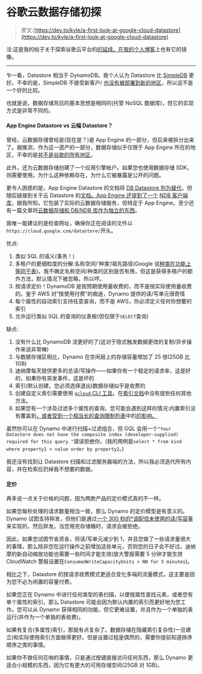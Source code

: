 # 谷歌云数据存储初探

> 原文:[https://dev.to/kyle/a-first-look-at-google-cloud-datastore](https://dev.to/kyle/a-first-look-at-google-cloud-datastore)

注:这是我的帖子关于探索谷歌云平台的[的延续。在](https://dev.to/kyle/a-first-look-at-google-cloudplatform)[我的个人博客](https://kyle.io/2017/07/first-look-google-cloud-datastore/)上也有它的镜像。

* * *

乍一看，Datastore 相当于 DynamoDB。我个人认为 Datastore 比 [SimpleDB](https://aws.amazon.com/simpledb/) 更好。不幸的是，SimpleDB 不接受新客户/ [也没有被部署到新的地区](https://aws.amazon.com/about-aws/global-infrastructure/regional-product-services/)，所以这不是一个好的比较。

也就是说，数据存储背后的基本思想是相同的(托管 NoSQL 数据库)，但它的实现方式是非常不同的。

#### [](#app-engine-datastore-vs-cloud-datastore)App Engine Datastore vs 云端 Datastore？

曾经，云数据存储曾经是(现在是？)是 App Engine 的一部分，但后来被拆分出来了。据推测，作为这一遗产的一部分，数据存储似乎仅限于 App Engine 所在的地区，不幸的是[并不是谷歌的所有地区](https://cloud.google.com/appengine/docs/locations)。

此外，还为云数据存储创建了一个应用引擎帐户。如果您也使用数据存储 SDK，则需要使用。为什么这种依赖存在，为什么它被暴露是公开的问题。

更令人困惑的是，App Engine Datastore 的文档将 [DB Datastore 列为替代](https://cloud.google.com/appengine/docs/standard/python/storage#superseded_storage_solutions)，但随后链接到关于云 Datastore 的[文档。App Engine 还提到了一个](https://cloud.google.com/appengine/docs/standard/python/datastore/) [NDB 客户端库](https://cloud.google.com/appengine/docs/standard/python/ndb/)，据我所知，它包装了实际的云数据存储服务，但特定于 App Engine。至少还有一篇文章将[云数据存储和 DB/NDB 库作为独立的东西](https://cloud.google.com/datastore/docs/reference/gql_reference?hl=en_US#gql_versions)。

我唯一能建议的是检查网址，确保你正在阅读的文件以`https://cloud.google.com/datastore/`开头。

优点:

1.  类似 SQL 的语义(事务！)
2.  多租户的更细粒度的分解:名称空间/‘种类’/祖先路径(Google 说[种类在功能上等同于表](https://cloud.google.com/appengine/docs/standard/python/datastore/#comparison_with_traditional_databases))。我不确定名称空间/种类的区别是否有用，但这是获得多租户的额外方法，默认情况下被忽略，所以哼。
3.  按请求定价！DynamoDB 是按预期使用量收费的，而不是按实际使用量收费的。鉴于 AWS 对“按使用付费”的痴迷，Dynamo 提供的读/写单元很奇怪
4.  每个属性的自动索引支持任意查询，而不是 AWS，你必须定义任何你想要的索引
5.  允许运行类似 SQL 的查询的仪表板(但仅限于`SELECT`查询)

缺点:

1.  没有什么比 DynamoDB 流更好的了(这对于隐式触发数据更改的复制/异步操作来说非常棒)
2.  与数据存储区相比，Dynamo 在空闲层上的存储容量增加了 25 倍(25GB 比 1GB)
3.  迪纳摩每天提供更多的总读/写操作——如果你有一个稳定的请求率，这是好的，如果你有突发事件，这是坏的
4.  索引(默认创建，您必须选择退出)数据存储似乎是收费的
5.  创建自定义索引需要使用 [`gcloud` CLI 工具](https://cloud.google.com/datastore/docs/concepts/indexes?hl=en_US#deploying_or_deleting_indexes)。在[索引文档](https://cloud.google.com/datastore/docs/tools/indexconfig#Datastore_System_requirements)中没有提到任何其他方法。
6.  如果您有一个涉及过滤多个属性的查询，您可能会遇到这样的情况:内置索引没有覆盖到[，或者受到一个相当长的查询限制列表](https://cloud.google.com/datastore/docs/concepts/indexes#index_configuration)中的[的影响。](https://cloud.google.com/datastore/docs/concepts/queries#restrictions_on_queries)

虽然你可以在 Dynamo 中进行扫描+过滤组合，但 GQL 会用一个`"Your Datastore does not have the composite index (developer-supplied) required for this query."`错误拒绝你。(我的用例是`select * from kind where property1 < value order by property2`。)

我还没有找到让 Datastore 扫描和过滤服务器端的方法，所以我必须迭代所有内容，并在检索后扔掉我不想要的数据。

#### [](#pricing)定价

再多说一点关于价格的问题，因为两款产品的定价模式真的不一样。

如果您每秒处理的请求数量相当一致，那么 Dynamo 的定价模型是有意义的。Dynamo 试图支持猝发，但他们是通过[一个 300 秒的*调配但未使用的读/写容量](https://docs.aws.amazon.com/amazondynamodb/latest/developerguide/GuidelinesForTables.html#GuidelinesForTables.Bursting)来实现的，然后猝发。当您用完存储桶时，请求会被拒绝。

因此，如果您试图节省资金，将读/写单元减少到 1，并且您做了一些请求量很大的事情，那么除非您在运行操作之前增加这些单元，否则您的日子会不好过。迪纳摩的新自动缩放功能也需要一些时间才能生效(放大警报需要 5 分钟才能生效 CloudWatch 警报设置在`ConsumedWriteCapacityUnits > NN for 5 minutes`)。

相比之下，Datastore 的按请求收费模式更适合变化多端的流量模式，这主要是因为您不必为闲置的容量付费。

如果您正在 Dynamo 中进行任何类型的表扫描，以便按属性查找元素，或者您有单个属性的索引，那么 Datastore 可能会因为默认内置的索引而更好地为您工作。您可以从 Dynamo 获得相同的功能，但它更难设置，并且作为一个单独的表运行(并作为一个单独的表收费)。

如果有复合(多属性)索引，那就有点复杂了。数据存储在隐藏索引复杂性(一旦建立)和实际使用索引方面做得更好。但是设置过程是偶然的，需要你提前知道排序顺序之类的事情。

如果你不做任何花哨的事情，只是通过按键直接访问任何东西，那么 Dynamo 更适合小规模的东西，因为它有更大的可用存储空间(25GB 对 1GB)。